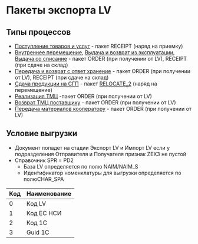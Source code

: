 # Пакеты экспорта LV

## Типы процессов

* [Поступление товаров и услуг](../../../../uchet/postuplenie-tovarov-i-uslug/) - пакет RECEIPT (наряд на приемку)
* [Внутреннее перемещение](../../../../uchet/peremesheniya-tovarov-1/vnutrennee-peremeshenie/), [Выдача и возврат из эксплуатации](../../../../uchet/peremesheniya-tovarov-1/materialy-v-ekspluatacii/), [Выдача со списание](../../../../uchet/peremesheniya-tovarov-1/untitled/) - пакет ORDER (при получении от LV), RECEIPT (при сдаче на склад)
* [Передача и возврат с ответ хранение](../../../../uchet/otvet-khranenie/) - пакет ORDER (при получении от LV), RECEIPT (при сдаче на склад)
* [Сдача продукции на СГП](../../../../uchet/otgruzka-produkcii/sdacha-produkcii-na-sgp-1.md) - пакет [RELOCATE\_2](relocate\_2.md) (наряд на перемещение)
* [Реализация ТМЦ](../../../../uchet/realizaciya/realizaciya-tmc.md) -пакет ORDER (при получении от LV)
* [Возврат ТМЦ поставщику](../../../../uchet/vozvrat-tovarov-i-uslug/untitled-1.md) - пакет ORDER (при получении от LV)
* [Передача материалов кооператору](../../../../uchet/kooperaciya/poluchenie-uslug/untitled-2.md) - пакет ORDER (при получении от LV)

## Условие выгрузки

* Документ попадет на стадии Экспорт LV и Импорт LV если у подразделения Отправителя и Получателя признак ZEX3 не пустой
* Справочник SPR = PD2
  * База LV определяется по полю NAIM/NAIM\_S
  * Идентификатор номенклатуры для выгрузки определяется по полюCHAR\_SPA

| Код | Наименование |
| --- | ------------ |
| 0   | Код LV       |
| 1   | Код ЕС НСИ   |
| 2   | Код 1С       |
| 3   | Guid 1C      |
